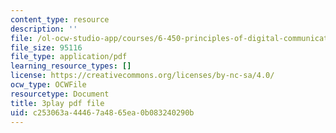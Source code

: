 ```yaml
---
content_type: resource
description: ''
file: /ol-ocw-studio-app/courses/6-450-principles-of-digital-communications-i-fall-2006/c253063a44467a4865ea0b083240290b_zB9aY8tzd74.pdf
file_size: 95116
file_type: application/pdf
learning_resource_types: []
license: https://creativecommons.org/licenses/by-nc-sa/4.0/
ocw_type: OCWFile
resourcetype: Document
title: 3play pdf file
uid: c253063a-4446-7a48-65ea-0b083240290b
---
```

